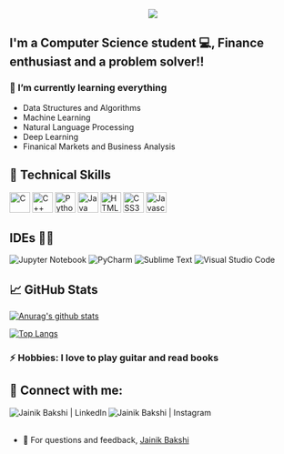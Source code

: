 
<p align="center">
<img src="https://user-images.githubusercontent.com/65659074/232963775-dbb6e772-f935-4e67-b107-081efaa4362b.gif">
</p>


## I'm a Computer Science student 💻, Finance enthusiast and a problem solver!!
### 🌱 I’m currently learning everything 
* Data Structures and Algorithms
* Machine Learning
* Natural Language Processing
* Deep Learning
* Finanical Markets and Business Analysis

## 💼 Technical Skills
<p align="left">
<a href="https://docs.microsoft.com/en-us/cpp/?view=msvc-170" target="_blank" rel="noreferrer"><img src="https://raw.githubusercontent.com/danielcranney/readme-generator/main/public/icons/skills/c-colored.svg" width="36" height="36" alt="C" /></a>
<a href="https://docs.microsoft.com/en-us/cpp/?view=msvc-170" target="_blank" rel="noreferrer"><img src="https://raw.githubusercontent.com/danielcranney/readme-generator/main/public/icons/skills/cplusplus-colored.svg" width="36" height="36" alt="C++" /></a>
<a href="https://www.python.org/" target="_blank" rel="noreferrer"><img src="https://raw.githubusercontent.com/danielcranney/readme-generator/main/public/icons/skills/python-colored.svg" width="36" height="36" alt="Python" /></a>
<a href="https://www.oracle.com/java/" target="_blank" rel="noreferrer"><img src="https://raw.githubusercontent.com/danielcranney/readme-generator/main/public/icons/skills/java-colored.svg" width="36" height="36" alt="Java" /></a>
<a href="https://developer.mozilla.org/en-US/docs/Glossary/HTML5" target="_blank" rel="noreferrer"><img src="https://raw.githubusercontent.com/danielcranney/readme-generator/main/public/icons/skills/html5-colored.svg" width="36" height="36" alt="HTML5" /></a>
<a href="https://www.w3.org/TR/CSS/#css" target="_blank" rel="noreferrer"><img src="https://raw.githubusercontent.com/danielcranney/readme-generator/main/public/icons/skills/css3-colored.svg" width="36" height="36" alt="CSS3" /></a>
 <a href="https://developer.mozilla.org/en-US/docs/Web/JavaScript" target="_blank" rel="noreferrer"><img src="https://raw.githubusercontent.com/danielcranney/readme-generator/main/public/icons/skills/javascript-colored.svg" width="36" height="36" alt="Javascript" /></a>
</p>

## IDEs 🧑‍💻
![Jupyter Notebook](https://img.shields.io/badge/jupyter-%23FA0F00.svg?style=for-the-badge&logo=jupyter&logoColor=white)
![PyCharm](https://img.shields.io/badge/pycharm-143?style=for-the-badge&logo=pycharm&logoColor=black&color=black&labelColor=green)
![Sublime Text](https://img.shields.io/badge/sublime_text-%23575757.svg?style=for-the-badge&logo=sublime-text&logoColor=important)
![Visual Studio Code](https://img.shields.io/badge/Visual%20Studio%20Code-0078d7.svg?style=for-the-badge&logo=visual-studio-code&logoColor=white)


## 📈 GitHub Stats 

[![Anurag's github stats](https://github-readme-stats.vercel.app/api?username=jainikbakshi)](https://github.com/jainikbakshi)

[![Top Langs](https://github-readme-stats.vercel.app/api/top-langs/?username=jainikbakshi&layout=compact)](https://github.com/jainikbakshi)


### ⚡ Hobbies: I love to play guitar and read books

## 🤝 Connect with me:

<a href="https://www.linkedin.com/in/jainikbakshi/"><img align="left" src="https://user-images.githubusercontent.com/80264736/170686374-66e5e145-3e6d-4767-9f50-090df5eff3e1.png" alt="Jainik Bakshi | LinkedIn"/></a>
<a href="https://www.instagram.com/jainik_2502/"><img align="left" src="https://user-images.githubusercontent.com/80264736/170686621-695fc620-4616-42fb-b6f2-e0aa684fac45.png" alt="Jainik Bakshi | Instagram"/></a>
<br>
<br>
- 💬 For questions and feedback, [Jainik Bakshi](mailto:jainikbakshi@gmail.com?subject=[GitHub]%20Question%20/%20Feedback)

